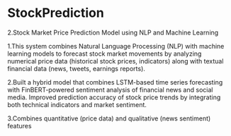 # StockPrediction
2.Stock Market Price Prediction Model using NLP and Machine Learning

1.This system combines Natural Language Processing (NLP) with machine learning models to forecast stock market movements by analyzing numerical price data (historical stock prices, indicators) along with textual financial data (news, tweets, earnings reports).

2.Built a hybrid model that combines LSTM-based time series forecasting with FinBERT-powered sentiment analysis of financial news and social media. Improved prediction accuracy of stock price trends by integrating both technical indicators and market sentiment.

3.Combines quantitative (price data) and qualitative (news sentiment) features
